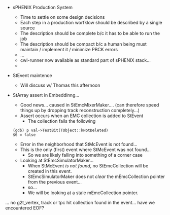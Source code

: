 - sPHENIX Production System
	- Time to settle on some design decisions
	- Each step in a production worfklow should be described by a single source
	- The description should be complete b/c it has to be able to run the job
	- The description should be compact b/c a human being must maintain / implement it / minimize PBCK errors 
	- ...
	- cwl-runner now available as standard part of sPHENIX stack...
	- 

- StEvent maintence 
	- Will discuss w/ Thomas this afternoon


- StArray assert in Embeddinng...
	- Good news... caused in StEmcMixerMaker.... (can therefore speed things up by dropping track reconstruction completely...)
	- Assert occurs when an EMC collection is added to StEvent
		- The collection fails the following
	
	```
	(gdb) p val->TestBit(TObject::kNotDeleted)                           $6 = false   
	```
 
	- Error in the neighborhood that StMcEvent is not found...
	- This is the only (first) event where StMcEvent was not found...
		- So we are likely falling into something of a corner case
	- Looking at StEmcSimulatorMaker...
		- When StMcEvent *is not found*, no StEmcCollection will be created in this event.
		- StEmcSimulatorMaker does not *clear* the mEmcCollection pointer from the previous event...
		- so...
		- We will be looking at a stale mEmcCollection pointer.

... no g2t_vertex, track or tpc hit collection found in the event... have we encountered EOF?